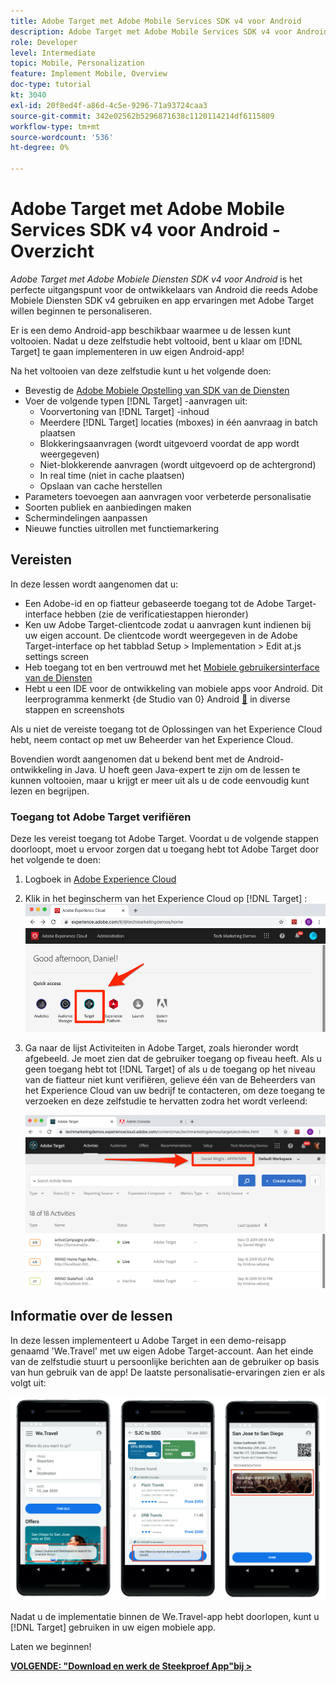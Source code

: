 ```yaml
---
title: Adobe Target met Adobe Mobile Services SDK v4 voor Android
description: Adobe Target met Adobe Mobile Services SDK v4 voor Android is het perfecte startpunt voor Android-ontwikkelaars die al gebruik maken van Adobe Mobile Services SDK v4 en de app-ervaringen willen aanpassen aan Adobe Target.
role: Developer
level: Intermediate
topic: Mobile, Personalization
feature: Implement Mobile, Overview
doc-type: tutorial
kt: 3040
exl-id: 20f8ed4f-a86d-4c5e-9296-71a93724caa3
source-git-commit: 342e02562b5296871638c1120114214df6115809
workflow-type: tm+mt
source-wordcount: '536'
ht-degree: 0%

---
```


# Adobe Target met Adobe Mobile Services SDK v4 voor Android - Overzicht

_Adobe Target met Adobe Mobiele Diensten SDK v4 voor Android_ is het perfecte uitgangspunt voor de ontwikkelaars van Android die reeds Adobe Mobiele Diensten SDK v4 gebruiken en app ervaringen met Adobe Target willen beginnen te personaliseren.

Er is een demo Android-app beschikbaar waarmee u de lessen kunt voltooien. Nadat u deze zelfstudie hebt voltooid, bent u klaar om [!DNL Target] te gaan implementeren in uw eigen Android-app!

Na het voltooien van deze zelfstudie kunt u het volgende doen:

* Bevestig de [ Adobe Mobiele Opstelling van SDK van de Diensten ](https://experienceleague.adobe.com/docs/mobile-services/android/getting-started-android/requirements.html?lang=nl-NL)
* Voer de volgende typen [!DNL Target] -aanvragen uit:
   * Voorvertoning van [!DNL Target] -inhoud
   * Meerdere [!DNL Target] locaties (mboxes) in één aanvraag in batch plaatsen
   * Blokkeringsaanvragen (wordt uitgevoerd voordat de app wordt weergegeven)
   * Niet-blokkerende aanvragen (wordt uitgevoerd op de achtergrond)
   * In real time (niet in cache plaatsen)
   * Opslaan van cache herstellen
* Parameters toevoegen aan aanvragen voor verbeterde personalisatie
* Soorten publiek en aanbiedingen maken
* Schermindelingen aanpassen
* Nieuwe functies uitrollen met functiemarkering

## Vereisten

In deze lessen wordt aangenomen dat u:

* Een Adobe-id en op fiatteur gebaseerde toegang tot de Adobe Target-interface hebben (zie de verificatiestappen hieronder)
* Ken uw Adobe Target-clientcode zodat u aanvragen kunt indienen bij uw eigen account. De clientcode wordt weergegeven in de Adobe Target-interface op het tabblad   Setup > Implementation > Edit at.js settings screen
* Heb toegang tot en ben vertrouwd met het [ Mobiele gebruikersinterface van de Diensten ](https://mobilemarketing.adobe.com/)
* Hebt u een IDE voor de ontwikkeling van mobiele apps voor Android. Dit leerprogramma kenmerkt {de Studio van 0} Android [&#128279;](https://developer.android.com/studio/install) in diverse stappen en screenshots

Als u niet de vereiste toegang tot de Oplossingen van het Experience Cloud hebt, neem contact op met uw Beheerder van het Experience Cloud.

Bovendien wordt aangenomen dat u bekend bent met de Android-ontwikkeling in Java. U hoeft geen Java-expert te zijn om de lessen te kunnen voltooien, maar u krijgt er meer uit als u de code eenvoudig kunt lezen en begrijpen.

### Toegang tot Adobe Target verifiëren

Deze les vereist toegang tot Adobe Target. Voordat u de volgende stappen doorloopt, moet u ervoor zorgen dat u toegang hebt tot Adobe Target door het volgende te doen:

1. Logboek in [ Adobe Experience Cloud ](https://experience.adobe.com/)
1. Klik in het beginscherm van het Experience Cloud op [!DNL Target] :
   ![ het Homescherm van het Experience Cloud ](assets/aec_homeScreen_clickTarget.png)
1. Ga naar de lijst Activiteiten in Adobe Target, zoals hieronder wordt afgebeeld. Je moet zien dat de gebruiker toegang op fiveau heeft. Als u geen toegang hebt tot [!DNL Target] of als u de toegang op het niveau van de fiatteur niet kunt verifiëren, gelieve één van de Beheerders van het Experience Cloud van uw bedrijf te contacteren, om deze toegang te verzoeken en deze zelfstudie te hervatten zodra het wordt verleend:

   ![ Adobe UI ](assets/targetUI_approver.png)

## Informatie over de lessen

In deze lessen implementeert u Adobe Target in een demo-reisapp genaamd &#39;We.Travel&#39; met uw eigen Adobe Target-account. Aan het einde van de zelfstudie stuurt u persoonlijke berichten aan de gebruiker op basis van hun gebruik van de app! De laatste personalisatie-ervaringen zien er als volgt uit:

![ Wij.Travel app definitief ](assets/overview_final_result.jpg)

Nadat u de implementatie binnen de We.Travel-app hebt doorlopen, kunt u [!DNL Target] gebruiken in uw eigen mobiele app.

Laten we beginnen!

**[VOLGENDE: &quot;Download en werk de Steekproef App&quot;bij >](download-and-update-the-sample-app.md)**
